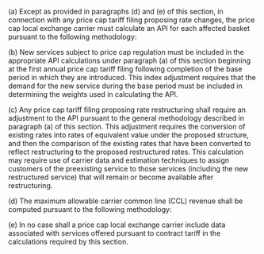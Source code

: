 (a) Except as provided in paragraphs (d) and (e) of this section, in connection with any price cap tariff filing proposing rate changes, the price cap local exchange carrier must calculate an API for each affected basket pursuant to the following methodology:
              

(b) New services subject to price cap regulation must be included in the appropriate API calculations under paragraph (a) of this section beginning at the first annual price cap tariff filing following completion of the base period in which they are introduced. This index adjustment requires that the demand for the new service during the base period must be included in determining the weights used in calculating the API.

(c) Any price cap tariff filing proposing rate restructuring shall require an adjustment to the API pursuant to the general methodology described in paragraph (a) of this section. This adjustment requires the conversion of existing rates into rates of equivalent value under the proposed structure, and then the comparison of the existing rates that have been converted to reflect restructuring to the proposed restructured rates. This calculation may require use of carrier data and estimation techniques to assign customers of the preexisting service to those services (including the new restructured service) that will remain or become available after restructuring.

(d) The maximum allowable carrier common line (CCL) revenue shall be computed pursuant to the following methodology:
              

(e) In no case shall a price cap local exchange carrier include data associated with services offered pursuant to contract tariff in the calculations required by this section.

